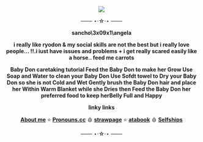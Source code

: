 
<p align=center>
<img src=https://github.com/user-attachments/assets/1fe79ca0-7dd9-4631-b726-866cd4b3174e></p> 
<div align=center> 
─── ⋆⋅☆⋅⋆ ───
 
  **sancho\3x09x1\angela**

  **i really like ryodon & my social skills are not the best but i really love people... !!.i iust have issues and problems + i get really scared easily like a horse.. feed me carrots**

  **Baby Don caretaking tutorial
Feed the Baby Don to make her Grow Use Soap and Water to clean your Baby Don Use Sofdt towel to Dry your Baby Don so she is not Cold and Wet Gently brush the Baby Don hair and place her Within Warm Blanket while she Dries then Feed the Baby Don her preferred food to keep herBelly Full and Happy**
  
  **linky links**
  
   [**About me**](https://stellular.net/LCB34) ⭐
   [**Pronouns.cc**](https://pronouns.cc/@3x09x1) 🩸
    [**strawpage**](https://lcb34.straw.page/) ⭐
    [**atabook**](https://lcb34.atabook.org/) 🩸
    [**Selfships**](https://docs.google.com/spreadsheets/d/1-EU5Tw7m-dFdLTFfKA0BA86avOmRTfVgRsw-BfhHVnk/edit?usp=drivesdk)

   ─── ⋆⋅☆⋅⋆ ───

